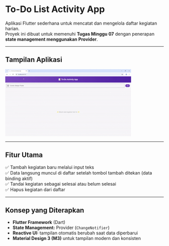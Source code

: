 # To-Do List Activity App

Aplikasi Flutter sederhana untuk mencatat dan mengelola daftar kegiatan harian.  
Proyek ini dibuat untuk memenuhi **Tugas Minggu 07** dengan penerapan **state management menggunakan Provider**.

---

## Tampilan Aplikasi
![Tampilan](image/todolistappgif.gif)

---

## Fitur Utama
✅ Tambah kegiatan baru melalui input teks  
✅ Data langsung muncul di daftar setelah tombol tambah ditekan (data binding aktif)  
✅ Tandai kegiatan sebagai selesai atau belum selesai  
✅ Hapus kegiatan dari daftar   

---

## Konsep yang Diterapkan
- **Flutter Framework** (Dart)
- **State Management:** Provider (`ChangeNotifier`)
- **Reactive UI:** tampilan otomatis berubah saat data diperbarui
- **Material Design 3 (M3)** untuk tampilan modern dan konsisten